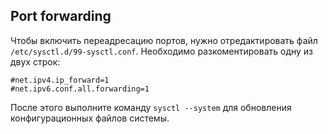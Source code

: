 ## Port forwarding

Чтобы включить переадресацию портов, нужно отредактировать файл `/etc/sysctl.d/99-sysctl.conf`. Необходимо разкоментировать одну из двух строк:
```
#net.ipv4.ip_forward=1
#net.ipv6.conf.all.forwarding=1
```

После этого выполните команду `sysctl --system` для обновления конфигурационных файлов системы.